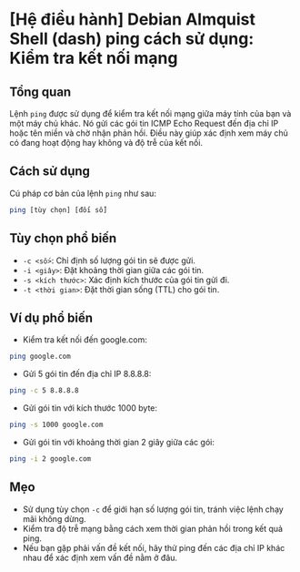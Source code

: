 # [Hệ điều hành] Debian Almquist Shell (dash) ping cách sử dụng: Kiểm tra kết nối mạng

## Tổng quan
Lệnh `ping` được sử dụng để kiểm tra kết nối mạng giữa máy tính của bạn và một máy chủ khác. Nó gửi các gói tin ICMP Echo Request đến địa chỉ IP hoặc tên miền và chờ nhận phản hồi. Điều này giúp xác định xem máy chủ có đang hoạt động hay không và độ trễ của kết nối.

## Cách sử dụng
Cú pháp cơ bản của lệnh `ping` như sau:
```bash
ping [tùy chọn] [đối số]
```

## Tùy chọn phổ biến
- `-c <số>`: Chỉ định số lượng gói tin sẽ được gửi.
- `-i <giây>`: Đặt khoảng thời gian giữa các gói tin.
- `-s <kích thước>`: Xác định kích thước của gói tin gửi đi.
- `-t <thời gian>`: Đặt thời gian sống (TTL) cho gói tin.

## Ví dụ phổ biến
- Kiểm tra kết nối đến google.com:
```bash
ping google.com
```

- Gửi 5 gói tin đến địa chỉ IP 8.8.8.8:
```bash
ping -c 5 8.8.8.8
```

- Gửi gói tin với kích thước 1000 byte:
```bash
ping -s 1000 google.com
```

- Gửi gói tin với khoảng thời gian 2 giây giữa các gói:
```bash
ping -i 2 google.com
```

## Mẹo
- Sử dụng tùy chọn `-c` để giới hạn số lượng gói tin, tránh việc lệnh chạy mãi không dừng.
- Kiểm tra độ trễ mạng bằng cách xem thời gian phản hồi trong kết quả ping.
- Nếu bạn gặp phải vấn đề kết nối, hãy thử ping đến các địa chỉ IP khác nhau để xác định xem vấn đề nằm ở đâu.